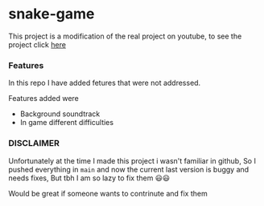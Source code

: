 # snake-game

This project is a modification of the real project on youtube, to see the project click [here](https://www.youtube.com/watch?v=bI6e6qjJ8JQ)

### Features 

In this repo I have added fetures that were not addressed.

Features added were

- Background soundtrack
- In game different difficulties 

### DISCLAIMER

Unfortunately at the time I made this project i wasn't familiar in github, So I pushed everything in `main` and now the current last version is buggy and needs fixes, But tbh I am so lazy to fix them 😃😃

Would be great if someone wants to contrinute and fix them
